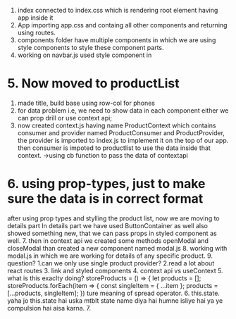 1. index connected to index.css which is rendering root element having app inside it
2. App importing app.css and containg all other components and returning using routes.
3. components folder have multiple components in which we are using style components to style these component parts.
4. working on navbar.js used style component in


# 5. Now moved to productList
1. made title, build base using row-col for phones
2. for data problem i.e, we need to
show data in each component either we can prop drill or use context api;
3. now created context.js
 having name ProductContext which contains consumer and provider named ProductConsumer and ProductProvider, the provider is imported to index.js to implement it on the top of our app.
 then consumer is impoted to productlist to use the data inside that context.
->using cb function to pass the data of contextapi

# 6. using prop-types, just to make sure the data is in correct format
after using prop types and stylling the  product list, now we are moving to details part
In details part we have used ButtonContainer as well also showed something new, that we can pass props in styled component as well.
7. then in context api we created some methods openModal and closeModal than created a new component named modal.js
8. working with modal.js in which we are working for details of any specific product.
9. 
question?
1.can we only use single product provider?
2.read a lot about react routes
3. link and styled components
4. context api vs useContext
5. what is this exaclty doing?
storeProducts = () => {
  let products = [];
  storeProducts.forEach(item => {
    const singleItem = { ...item };
    products = [...products, singleItem];
  })
  ture meaning of spread operator.
  6. this.state. yaha jo this.state hai uska mtblt state name diya hai humne isliye hai ya ye compulsion hai aisa karna.
  7.

